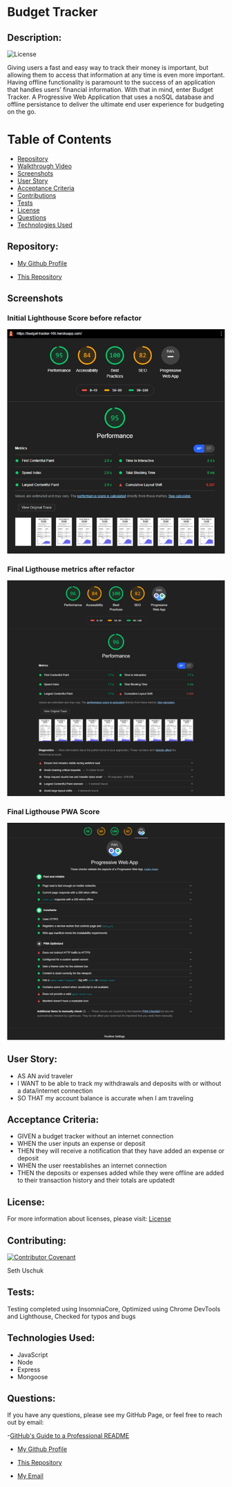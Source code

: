 # Budget Tracker

## Description:

![License](https://img.shields.io/badge/License-MIT-blue.svg "License Badge")

Giving users a fast and easy way to track their money is important, but allowing them to access that information at any time is even more important. Having offline functionality is paramount to the success of an application that handles users’ financial information. With that in mind, enter Budget Tracker. A Progressive Web Application that uses a noSQL database and offline persistance to deliver the ultimate end user experience for budgeting on the go. 


# Table of Contents 

- [Repository](#repository)
- [Walkthrough Video](#walkthrough%20video)
- [Screenshots](#screenshots)
- [User Story](#user%20story)
- [Acceptance Criteria](#Acceptance%20criteria)
- [Contributions](#contributing)
- [Tests](#tests)
- [License](#license)
- [Questions](#questions)
- [Technologies Used](#languages)

## Repository: 
- [My Github Profile](https://github.com/suschuk24)

- [This Repository](https://github.com/suschuk24/budget-tracker)


## Screenshots
### Initial Lighthouse Score before refactor
![Initial Lighthouse Score](public/images/initial-lighthouse-score.jpg)
### Final Ligthouse metrics after refactor
![Final Lighthouse Score Overall](public/images/final-lighthouse-score.jpg)
### Final Ligthouse PWA Score
![Final Lighthouse Score PWA](public/images/final-lighthouse-pwa.jpg)
## User Story: 

* AS AN avid traveler
* I WANT to be able to track my withdrawals and deposits with or without a data/internet connection
* SO THAT my account balance is accurate when I am traveling 

## Acceptance Criteria: 

* GIVEN a budget tracker without an internet connection
* WHEN the user inputs an expense or deposit
* THEN they will receive a notification that they have added an expense or deposit
* WHEN the user reestablishes an internet connection
* THEN the deposits or expenses added while they were offline are added to their transaction history and their totals are updatedt

## License:
For more information about licenses, please visit:
[License](https://opensource.org/licenses/MIT)

## Contributing:

[![Contributor Covenant](https://img.shields.io/badge/Contributor%20Covenant-v2.0%20adopted-ff69b4.svg)](CODE_OF_CONDUCT.md)

Seth Uschuk


## Tests:

Testing completed using InsomniaCore, Optimized using Chrome DevTools and Lighthouse, Checked for typos and bugs


## Technologies Used:

* JavaScript
* Node
* Express
* Mongoose


## Questions:


If you have any questions, please see my GitHub Page, or feel free to reach out by email:

-[GitHub's Guide to a Professional README](https://github.com/coding-boot-camp/potential-enigma/blob/master/readme-guide.md)


- [My Github Profile](https://github.com/suschuk24)

- [This Repository](https://github.com/suschuk24/budget-tracker)

- [My Email](test@gmail.com)
